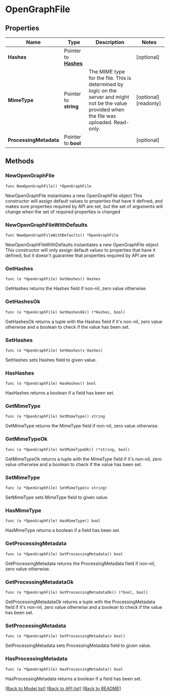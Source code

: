 # OpenGraphFile

## Properties

Name | Type | Description | Notes
------------ | ------------- | ------------- | -------------
**Hashes** | Pointer to [**Hashes**](Hashes.md) |  | [optional] 
**MimeType** | Pointer to **string** | The MIME type for the file. This is determined by logic on the server and might not be the value provided when the file was uploaded. Read-only. | [optional] [readonly] 
**ProcessingMetadata** | Pointer to **bool** |  | [optional] 

## Methods

### NewOpenGraphFile

`func NewOpenGraphFile() *OpenGraphFile`

NewOpenGraphFile instantiates a new OpenGraphFile object
This constructor will assign default values to properties that have it defined,
and makes sure properties required by API are set, but the set of arguments
will change when the set of required properties is changed

### NewOpenGraphFileWithDefaults

`func NewOpenGraphFileWithDefaults() *OpenGraphFile`

NewOpenGraphFileWithDefaults instantiates a new OpenGraphFile object
This constructor will only assign default values to properties that have it defined,
but it doesn't guarantee that properties required by API are set

### GetHashes

`func (o *OpenGraphFile) GetHashes() Hashes`

GetHashes returns the Hashes field if non-nil, zero value otherwise.

### GetHashesOk

`func (o *OpenGraphFile) GetHashesOk() (*Hashes, bool)`

GetHashesOk returns a tuple with the Hashes field if it's non-nil, zero value otherwise
and a boolean to check if the value has been set.

### SetHashes

`func (o *OpenGraphFile) SetHashes(v Hashes)`

SetHashes sets Hashes field to given value.

### HasHashes

`func (o *OpenGraphFile) HasHashes() bool`

HasHashes returns a boolean if a field has been set.

### GetMimeType

`func (o *OpenGraphFile) GetMimeType() string`

GetMimeType returns the MimeType field if non-nil, zero value otherwise.

### GetMimeTypeOk

`func (o *OpenGraphFile) GetMimeTypeOk() (*string, bool)`

GetMimeTypeOk returns a tuple with the MimeType field if it's non-nil, zero value otherwise
and a boolean to check if the value has been set.

### SetMimeType

`func (o *OpenGraphFile) SetMimeType(v string)`

SetMimeType sets MimeType field to given value.

### HasMimeType

`func (o *OpenGraphFile) HasMimeType() bool`

HasMimeType returns a boolean if a field has been set.

### GetProcessingMetadata

`func (o *OpenGraphFile) GetProcessingMetadata() bool`

GetProcessingMetadata returns the ProcessingMetadata field if non-nil, zero value otherwise.

### GetProcessingMetadataOk

`func (o *OpenGraphFile) GetProcessingMetadataOk() (*bool, bool)`

GetProcessingMetadataOk returns a tuple with the ProcessingMetadata field if it's non-nil, zero value otherwise
and a boolean to check if the value has been set.

### SetProcessingMetadata

`func (o *OpenGraphFile) SetProcessingMetadata(v bool)`

SetProcessingMetadata sets ProcessingMetadata field to given value.

### HasProcessingMetadata

`func (o *OpenGraphFile) HasProcessingMetadata() bool`

HasProcessingMetadata returns a boolean if a field has been set.


[[Back to Model list]](../README.md#documentation-for-models) [[Back to API list]](../README.md#documentation-for-api-endpoints) [[Back to README]](../README.md)


